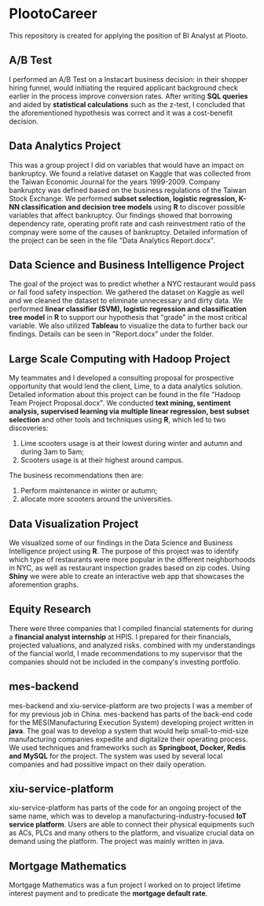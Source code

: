 # PlootoCareer
This repository is created for applying the position of BI Analyst at Plooto. 


## A/B Test

I performed an A/B Test on a Instacart business decision: in their shopper hiring funnel, 
would initiating the required applicant background check earlier in the process improve 
conversion rates. After writing **SQL queries** and aided by **statistical calculations** such as 
the z-test, I concluded that the aforementioned hypothesis was correct and it was a cost-benefit decision.

## Data Analytics Project

This was a group project I did on variables that would have an impact on bankruptcy. We found a relative dataset on Kaggle that was collected from the Taiwan Economic Journal for the years 1999-2009. Company bankruptcy was defined based on the business regulations of the Taiwan Stock Exchange. We performed **subset selection, logistic regression, K-NN classification and decision tree models** using **R** to discover possible variables that affect bankruptcy. Our findings showed that borrowing dependency rate, operating profit rate and cash reinvestment ratio of the compnay were some of the causes of bankruptcy. Detailed information of the project can be seen in the file "Data Analytics Report.docx".


## Data Science and Business Intelligence Project

The goal of the project was to predict whether a NYC restaurant would pass or fail food safety inspection. We gathered the dataset on Kaggle as well and we cleaned the dataset to eliminate unnecessary and dirty data. We performed **linear classifier (SVM), logistic regression and classification tree model** in **R** to support our hypothesis that "grade" in the most critical variable. We also utilized **Tableau** to visualize the data to further back our findings. Details can be seen in "Report.docx" under the folder.


## Large Scale Computing with Hadoop Project

My teammates and I developed a consulting proposal for prospective opportunity that would lend the client, Lime, to a data analytics solution. Detailed information about this project can be found in the file  "Hadoop Team Project Proposal.docx". We conducted **text mining, sentiment analysis, supervised learning via multiple linear regression, best subset selection** and other tools and techniques using **R**, which led to two discoveries: 

1. Lime scooters usage is at their lowest during winter and autumn and during 3am to 5am; 
2. Scooters usage is at their highest around campus. 

The business recommendations then are:
1. Perform maintenance in winter or autumn; 
2. allocate more scooters around the universities.


## Data Visualization Project

We visualized some of our findings in the Data Science and Business Intelligence project using **R**. The purpose of this project was to identify which type of restaurants were more popular in the different neighborhoods in NYC, as well as restaurant inspection grades based on zip codes. Using **Shiny** we were able to create an interactive web app that showcases the aforemention graphs.


## Equity Research

There were three companies that I compiled financial statements for during a **financial analyst internship** at HPIS. I prepared for their financials, projected valuations, and analyzed risks. combined with my understandings of the fiancial world, I made recommendations to my supervisor that the companies should not be included in the company's investing portfolio. 


## mes-backend

mes-backend and xiu-service-platform are two projects I was a member of for my previous job in China. mes-backend has parts of the back-end code for the MES(Manufacturing Execution System) developing project written in **java**. The goal was to develop a system that would help small-to-mid-size manufacturing companies expedite and digitalize their operating process. We used techniques and frameworks such as **Springboot, Docker, Redis and MySQL** for the project. The system was used by several local companies and had possitive impact on their daily operation. 


## xiu-service-platform

xiu-service-platform has parts of the code for an ongoing project of the same name, which was to develop a manufacturing-industry-focused **IoT service platform**. Users are able to connect their physical equipments such as ACs, PLCs and many others to the platform, and visualize crucial data on demand using the platform. The project was mainly written in java.


## Mortgage Mathematics

Mortgage Mathematics was a fun project I worked on to project lifetime interest payment and to predicate the **mortgage default rate**.
